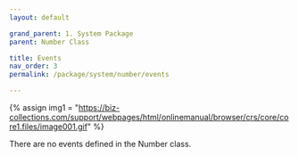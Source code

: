 ```yaml
---
layout: default

grand_parent: 1. System Package
parent: Number Class

title: Events
nav_order: 3
permalink: /package/system/number/events

---
```

{% assign img1 = "https://biz-collections.com/support/webpages/html/onlinemanual/browser/crs/core/core1.files/image001.gif" %}

There are no events defined in the Number class.